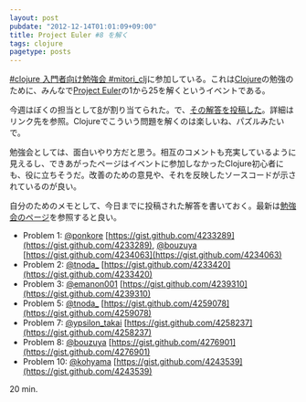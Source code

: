 ```yaml
---
layout: post
pubdate: "2012-12-14T01:01:09+09:00"
title: Project Euler #8 を解く
tags: clojure
pagetype: posts
---
```

[#clojure 入門者向け勉強会 #mitori_clj](http://www.zusaar.com/event/455057)に参加している。これは[Clojure](http://clojure.org/)の勉強のために、みんなで[Project Euler](http://projecteuler.net/)の1から25を解くというイベントである。

今週はぼくの担当として[8](http://projecteuler.net/problem=8)が割り当てられた。で、[その解答を投稿した](https://gist.github.com/4276901)。詳細はリンク先を参照。Clojureでこういう問題を解くのは楽しいね、パズルみたいで。

勉強会としては、面白いやり方だと思う。相互のコメントも充実しているように見えるし、できあがったページはイベントに参加しなかったClojure初心者にも、役に立ちそうだ。改善のための意見や、それを反映したソースコードが示されているのが良い。

自分のためのメモとして、今日までに投稿された解答を書いておく。最新は[勉強会のページ](http://www.zusaar.com/event/455057)を参照すると良い。

 * Problem 1: [@ponkore](http://www.twitter.com/ponkore) [https://gist.github.com/4233289](https://gist.github.com/4233289), [@bouzuya](http://www.twitter.com/bouzuya) [https://gist.github.com/4234063](https://gist.github.com/4234063)
 * Problem 2: [@tnoda\_](http://www.twitter.com/tnoda_) [https://gist.github.com/4233420](https://gist.github.com/4233420)
 * Problem 3: [@emanon001](http://www.twitter.com/emanon001) [https://gist.github.com/4239310](https://gist.github.com/4239310)
 * Problem 5: [@tnoda\_](http://www.twitter.com/tnoda_) [https://gist.github.com/4259078](https://gist.github.com/4259078)
 * Problem 7: [@ypsilon\_takai](http://www.twitter.com/ypsilon_takai) [https://gist.github.com/4258237](https://gist.github.com/4258237)
 * Problem 8: [@bouzuya](http://www.twitter.com/bouzuya) [https://gist.github.com/4276901](https://gist.github.com/4276901)
 * Problem 10: [@kohyama](http://www.twitter.com/kohyama) [https://gist.github.com/4243539](https://gist.github.com/4243539)

20 min.
